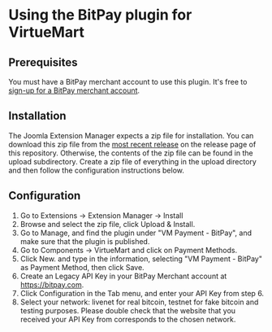 # Using the BitPay plugin for VirtueMart

## Prerequisites
You must have a BitPay merchant account to use this plugin.  It's free to [sign-up for a BitPay merchant account](https://bitpay.com/start).

## Installation
The Joomla Extension Manager expects a zip file for installation. You can download this zip file from the [most recent release](https://github.com/bitpay/virtuemart-plugin/releases/latest) on the release page of this repository. Otherwise, the contents of the zip file can be found in the upload subdirectory. Create a zip file of everything in the upload directory and then follow the configuration instructions below.
 
## Configuration
1. Go to Extensions -> Extension Manager -> Install
2. Browse and select the zip file, click Upload & Install.
3. Go to Manage, and find the plugin under "VM Payment - BitPay", and make sure that the plugin is published.
4. Go to Components -> VirtueMart and click on Payment Methods.
5. Click New. and type in the information, selecting "VM Payment - BitPay" as Payment Method, then click Save.
6. Create an Legacy API Key in your BitPay Merchant account at https://bitpay.com.
7. Click Configuration in the Tab menu, and enter your API Key from step 6.
8. Select your network: livenet for real bitcoin, testnet for fake bitcoin and testing purposes. Please double check that the website that you received your API Key from corresponds to the chosen network. 
